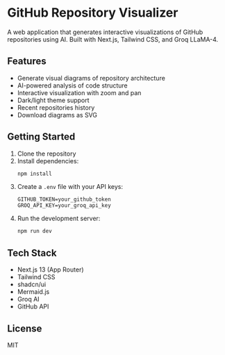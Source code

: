 # GitHub Repository Visualizer

A web application that generates interactive visualizations of GitHub repositories using AI. Built with Next.js, Tailwind CSS, and Groq LLaMA-4.

## Features

- Generate visual diagrams of repository architecture
- AI-powered analysis of code structure
- Interactive visualization with zoom and pan
- Dark/light theme support
- Recent repositories history
- Download diagrams as SVG

## Getting Started

1. Clone the repository
2. Install dependencies:
   ```bash
   npm install
   ```
3. Create a `.env` file with your API keys:
   ```
   GITHUB_TOKEN=your_github_token
   GROQ_API_KEY=your_groq_api_key
   ```
4. Run the development server:
   ```bash
   npm run dev
   ```

## Tech Stack

- Next.js 13 (App Router)
- Tailwind CSS
- shadcn/ui
- Mermaid.js
- Groq AI
- GitHub API

## License

MIT